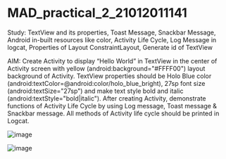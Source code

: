 # MAD_practical_2_21012011141

Study: TextView and its properties, Toast Message, Snackbar Message, Android in-built resources like color, Activity Life Cycle, Log Message in logcat, Properties of Layout ConstraintLayout, Generate id of TextView

AIM: Create Activity to display “Hello World” in TextView in the center of Activity screen with yellow (android:background="#FFFF00") layout background of Activity. TextView properties should be Holo Blue color (android:textColor=@android:color/holo_blue_bright), 27sp font size (android:textSize="27sp") and make text style bold and italic (android:textStyle="bold|italic"). After creating Activity, demonstrate functions of Activity Life Cycle by using Log message, Toast message & Snackbar message. All methods of Activity life cycle should be printed in Logcat.


![image](https://github.com/Naitri2003/MAD_practical_2_21012011141/assets/132800074/33faeae0-cb3c-49c9-99f9-fd5531514577)

![image](https://github.com/Naitri2003/MAD_practical_2_21012011141/assets/132800074/6274448d-6459-4376-83b7-4622d9131de3)


